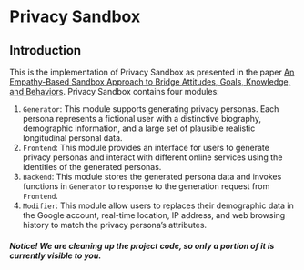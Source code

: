 # Privacy Sandbox

## Introduction
This is the implementation of Privacy Sandbox as presented in the paper [An Empathy-Based Sandbox Approach to Bridge Attitudes, Goals, Knowledge, and Behaviors](https://arxiv.org/abs/2309.14510). Privacy Sandbox contains four modules:
1. ``Generator``: This module supports generating privacy personas. Each persona represents a fictional user with a distinctive biography, demographic information, and a large set of plausible realistic longitudinal personal data.
2. ``Frontend``: This module provides an interface for users to generate privacy personas and interact with different online services using the identities of the generated
personas. 
3. ``Backend``: This module stores the generated persona data and invokes functions in ``Generator`` to response to the generation request from ``Frontend``.
4. ``Modifier``: This module allow users to replaces their demographic data in the Google account, real-time location, IP address, and web
browsing history to match the privacy persona’s attributes.

##### Notice! We are cleaning up the project code, so only a portion of it is currently visible to you.